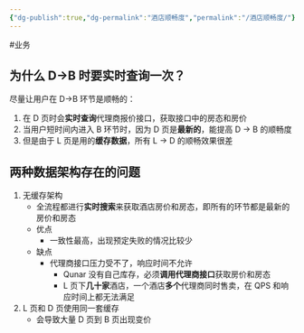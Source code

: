 ```yaml
---
{"dg-publish":true,"dg-permalink":"酒店顺畅度","permalink":"/酒店顺畅度/"}
---
```



#业务 

## 为什么 D→B 时要实时查询一次？

尽量让用户在 D→B 环节是顺畅的：
1. 在 D 页时会**实时查询**代理商报价接口，获取接口中的房态和房价
2. 当用户短时间内进入 B 环节时，因为 D 页是**最新的**，能提高 D → B 的顺畅度
3. 但是由于 L 页是用的**缓存数据**，所有 L → D 的顺畅效果很差

## 两种数据架构存在的问题

1. 无缓存架构
	- 全流程都进行**实时搜索**来获取酒店房价和房态，即所有的环节都是最新的房价和房态
	- 优点
		- 一致性最高，出现预定失败的情况比较少
	- 缺点
		- 代理商接口压力受不了，响应时间不允许
			- Qunar 没有自己库存，必须**调用代理商接口**获取房价和房态
			- L 页下**几十家**酒店，一个酒店**多个**代理商同时售卖，在 QPS 和响应时间上都无法满足
2. L 页和 D 页使用同一套缓存
	- 会导致大量 D 页到 B 页出现变价